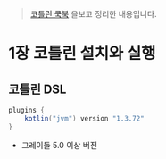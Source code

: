 > [코틀린 쿡북](http://www.kyobobook.co.kr/product/detailViewKor.laf?ejkGb=KOR&mallGb=KOR&barcode=9791189909147) 을보고 정리한 내용입니다.


# 1장 코틀린 설치와 실행

## 코틀린 DSL

```gradle
plugins {
	kotlin("jvm") version "1.3.72"
}
```
* 그레이들 5.0 이상 버전 
